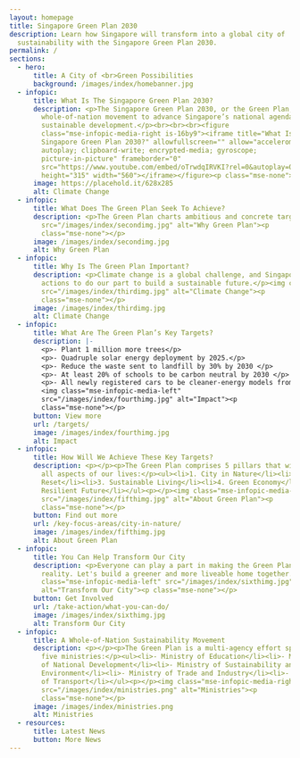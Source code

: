 ```yaml
---
layout: homepage
title: Singapore Green Plan 2030
description: Learn how Singapore will transform into a global city of
  sustainability with the Singapore Green Plan 2030.
permalink: /
sections:
  - hero:
      title: A City of <br>Green Possibilities
      background: /images/index/homebanner.jpg
  - infopic:
      title: What Is The Singapore Green Plan 2030?
      description: <p>The Singapore Green Plan 2030, or the Green Plan, is a
        whole-of-nation movement to advance Singapore’s national agenda on
        sustainable development.</p><br><br><br><figure
        class="mse-infopic-media-right is-16by9"><iframe title="What Is The
        Singapore Green Plan 2030?" allowfullscreen="" allow="accelerometer;
        autoplay; clipboard-write; encrypted-media; gyroscope;
        picture-in-picture" frameborder="0"
        src="https://www.youtube.com/embed/oTrwdqIRVKI?rel=0&autoplay=0&mute=1&enablejsapi=1"
        height="315" width="560"></iframe></figure><p class="mse-none"></p>
      image: https://placehold.it/628x285
      alt: Climate Change
  - infopic:
      title: What Does The Green Plan Seek To Achieve?
      description: <p>The Green Plan charts ambitious and concrete targets over the next 10 years, strengthening Singapore’s commitments under the UN’s 2030 Sustainable Development Agenda and Paris Agreement, and positioning us to achieve our long-term net zero emissions aspiration by 2050.</p><img class="mse-infopic-media-left"
        src="/images/index/secondimg.jpg" alt="Why Green Plan"><p
        class="mse-none"></p>
      image: /images/index/secondimg.jpg
      alt: Why Green Plan
  - infopic:
      title: Why Is The Green Plan Important?
      description: <p>Climate change is a global challenge, and Singapore is taking firm
        actions to do our part to build a sustainable future.</p><img class="mse-infopic-media-right"
        src="/images/index/thirdimg.jpg" alt="Climate Change"><p
        class="mse-none"></p>
      image: /images/index/thirdimg.jpg
      alt: Climate Change
  - infopic:
      title: What Are The Green Plan’s Key Targets?
      description: |-
        <p>- Plant 1 million more trees</p>
        <p>- Quadruple solar energy deployment by 2025.</p>
        <p>- Reduce the waste sent to landfill by 30% by 2030 </p>
        <p>- At least 20% of schools to be carbon neutral by 2030 </p>
        <p>- All newly registered cars to be cleaner-energy models from 2030 </p>
        <img class="mse-infopic-media-left"
        src="/images/index/fourthimg.jpg" alt="Impact"><p
        class="mse-none"></p>
      button: View more
      url: /targets/
      image: /images/index/fourthimg.jpg
      alt: Impact
  - infopic:
      title: How Will We Achieve These Key Targets?
      description: <p></p><p>The Green Plan comprises 5 pillars that will influence
        all aspects of our lives:</p><ul><li>1. City in Nature</li><li>2. Energy
        Reset</li><li>3. Sustainable Living</li><li>4. Green Economy</li><li>5.
        Resilient Future</li></ul><p></p><img class="mse-infopic-media-right"
        src="/images/index/fifthimg.jpg" alt="About Green Plan"><p
        class="mse-none"></p>
      button: Find out more
      url: /key-focus-areas/city-in-nature/
      image: /images/index/fifthimg.jpg
      alt: About Green Plan
  - infopic:
      title: You Can Help Transform Our City
      description: <p>Everyone can play a part in making the Green Plan a
        reality. Let's build a greener and more liveable home together.</p><img
        class="mse-infopic-media-left" src="/images/index/sixthimg.jpg"
        alt="Transform Our City"><p class="mse-none"></p>
      button: Get Involved
      url: /take-action/what-you-can-do/
      image: /images/index/sixthimg.jpg
      alt: Transform Our City
  - infopic:
      title: A Whole-of-Nation Sustainability Movement
      description: <p></p><p>The Green Plan is a multi-agency effort spearheaded by
        five ministries:</p><ul><li>- Ministry of Education</li><li>- Ministry
        of National Development</li><li>- Ministry of Sustainability and the
        Environment</li><li>- Ministry of Trade and Industry</li><li>- Ministry
        of Transport</li></ul><p></p><img class="mse-infopic-media-right"
        src="/images/index/ministries.png" alt="Ministries"><p
        class="mse-none"></p>
      image: /images/index/ministries.png
      alt: Ministries
  - resources:
      title: Latest News
      button: More News
---
```


